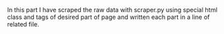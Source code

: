 In this part I have scraped the raw data with scraper.py using special html class and tags of desired part of page and written each part in a line of related file.